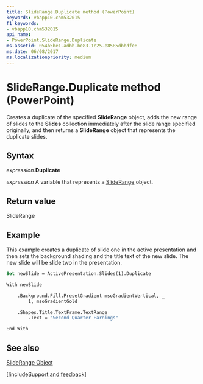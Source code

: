 ```yaml
---
title: SlideRange.Duplicate method (PowerPoint)
keywords: vbapp10.chm532015
f1_keywords:
- vbapp10.chm532015
api_name:
- PowerPoint.SlideRange.Duplicate
ms.assetid: 054b5be1-adbb-be83-1c25-e8585dbbdfe8
ms.date: 06/08/2017
ms.localizationpriority: medium
---
```



# SlideRange.Duplicate method (PowerPoint)

Creates a duplicate of the specified **SlideRange** object, adds the new range of slides to the **Slides** collection immediately after the slide range specified originally, and then returns a **SlideRange** object that represents the duplicate slides.


## Syntax

_expression_.**Duplicate**

_expression_ A variable that represents a [SlideRange](PowerPoint.SlideRange.md) object.


## Return value

SlideRange


## Example

This example creates a duplicate of slide one in the active presentation and then sets the background shading and the title text of the new slide. The new slide will be slide two in the presentation.


```vb
Set newSlide = ActivePresentation.Slides(1).Duplicate

With newSlide

    .Background.Fill.PresetGradient msoGradientVertical, _
        1, msoGradientGold

    .Shapes.Title.TextFrame.TextRange _
        .Text = "Second Quarter Earnings"

End With
```


## See also


[SlideRange Object](PowerPoint.SlideRange.md)

[!include[Support and feedback](~/includes/feedback-boilerplate.md)]